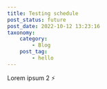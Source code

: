 ```yaml
---
title: Testing schedule
post_status: future
post_date: 2022-10-12 13:23:16
taxonomy:
    category:
        - Blog
    post_tag:
        - hello
---
```


Lorem ipsum 2 ⚡
